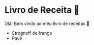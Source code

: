 # Livro de Receita :cookie:

Olá! Bem vindo ao meu livro de receitas :wave:

- Strognoff de frango
- Pavê